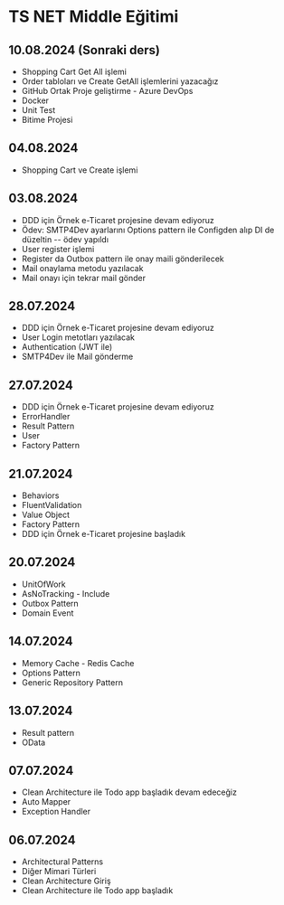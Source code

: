 # TS NET Middle Eğitimi

## 10.08.2024 (Sonraki ders)
- Shopping Cart Get All işlemi
- Order tabloları ve Create GetAll işlemlerini yazacağız
- GitHub Ortak Proje geliştirme - Azure DevOps
- Docker
- Unit Test
- Bitime Projesi

## 04.08.2024
- Shopping Cart ve Create işlemi

## 03.08.2024
- DDD için Örnek e-Ticaret projesine devam ediyoruz
- Ödev: SMTP4Dev ayarlarını Options pattern ile Configden alıp DI de düzeltin -- ödev yapıldı
- User register işlemi
- Register da Outbox pattern ile onay maili gönderilecek
- Mail onaylama metodu yazılacak
- Mail onayı için tekrar mail gönder

## 28.07.2024
- DDD için Örnek e-Ticaret projesine devam ediyoruz
- User Login metotları yazılacak
- Authentication (JWT ile)
- SMTP4Dev ile Mail gönderme

## 27.07.2024
- DDD için Örnek e-Ticaret projesine devam ediyoruz
- ErrorHandler
- Result Pattern
- User
- Factory Pattern

## 21.07.2024
- Behaviors
- FluentValidation
- Value Object
- Factory Pattern
- DDD için Örnek e-Ticaret projesine başladık

## 20.07.2024
- UnitOfWork
- AsNoTracking - Include
- Outbox Pattern
- Domain Event

## 14.07.2024
- Memory Cache - Redis Cache
- Options Pattern
- Generic Repository Pattern

## 13.07.2024
- Result pattern
- OData

## 07.07.2024
- Clean Architecture ile Todo app başladık devam edeceğiz
- Auto Mapper
- Exception Handler

## 06.07.2024
- Architectural Patterns
- Diğer Mimari Türleri
- Clean Architecture Giriş
- Clean Architecture ile Todo app başladık